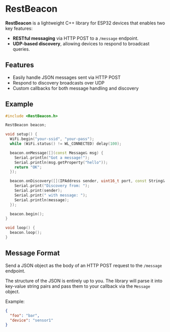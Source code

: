 # RestBeacon

**RestBeacon** is a lightweight C++ library for ESP32 devices that enables two key features:

- **RESTful messaging** via HTTP POST to a `/message` endpoint.
- **UDP-based discovery**, allowing devices to respond to broadcast queries.

## Features

- Easily handle JSON messages sent via HTTP POST
- Respond to discovery broadcasts over UDP
- Custom callbacks for both message handling and discovery

## Example

```cpp
#include <RestBeacon.h>

RestBeacon beacon;

void setup() {
  WiFi.begin("your-ssid", "your-pass");
  while (WiFi.status() != WL_CONNECTED) delay(100);

  beacon.onMessage([](const Message& msg) {
    Serial.println("Got a message!");
    Serial.println(msg.getProperty("hello"));
    return "OK";
  });

  beacon.onDiscovery([](IPAddress sender, uint16_t port, const String& message) {
    Serial.print("Discovery from: ");
    Serial.print(sender);
    Serial.print(" with message: ");
    Serial.println(message);
  });

  beacon.begin();
}

void loop() {
  beacon.loop();
}
```

## Message Format

Send a JSON object as the body of an HTTP POST request to the `/message` endpoint.

The structure of the JSON is entirely up to you. The library will parse it into key-value string pairs and pass them to your callback via the `Message` object.

Example:

```json
{
  "foo": "bar",
  "device": "sensor1"
}
```
